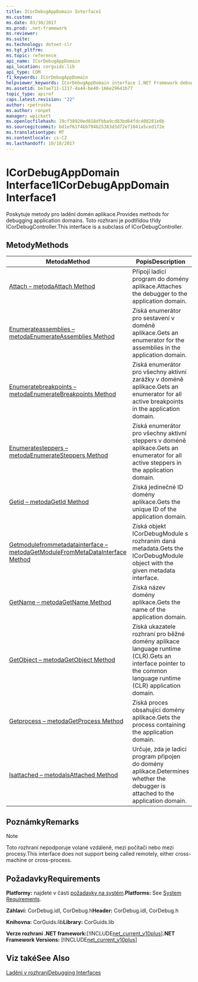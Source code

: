 ```yaml
---
title: ICorDebugAppDomain Interface1
ms.custom: 
ms.date: 03/30/2017
ms.prod: .net-framework
ms.reviewer: 
ms.suite: 
ms.technology: dotnet-clr
ms.tgt_pltfrm: 
ms.topic: reference
api_name: ICorDebugAppDomain
api_location: corguids.lib
api_type: COM
f1_keywords: ICorDebugAppDomain
helpviewer_keywords: ICorDebugAppDomain interface [.NET Framework debugging]
ms.assetid: be7ae711-1217-4a44-be40-166e29641b77
topic_type: apiref
caps.latest.revision: "22"
author: rpetrusha
ms.author: ronpet
manager: wpickett
ms.openlocfilehash: 19cf38920ed818dfbba9cd83bd64fdc408281e0b
ms.sourcegitcommit: bd1ef61f4bb794b25383d3d72e71041a5ced172e
ms.translationtype: MT
ms.contentlocale: cs-CZ
ms.lasthandoff: 10/18/2017
---
```

# <a name="icordebugappdomain-interface1"></a><span data-ttu-id="10594-102">ICorDebugAppDomain Interface1</span><span class="sxs-lookup"><span data-stu-id="10594-102">ICorDebugAppDomain Interface1</span></span>
<span data-ttu-id="10594-103">Poskytuje metody pro ladění domén aplikace.</span><span class="sxs-lookup"><span data-stu-id="10594-103">Provides methods for debugging application domains.</span></span> <span data-ttu-id="10594-104">Toto rozhraní je podtřídou třídy ICorDebugController.</span><span class="sxs-lookup"><span data-stu-id="10594-104">This interface is a subclass of ICorDebugController.</span></span>  
  
## <a name="methods"></a><span data-ttu-id="10594-105">Metody</span><span class="sxs-lookup"><span data-stu-id="10594-105">Methods</span></span>  
  
|<span data-ttu-id="10594-106">Metoda</span><span class="sxs-lookup"><span data-stu-id="10594-106">Method</span></span>|<span data-ttu-id="10594-107">Popis</span><span class="sxs-lookup"><span data-stu-id="10594-107">Description</span></span>|  
|------------|-----------------|  
|[<span data-ttu-id="10594-108">Attach – metoda</span><span class="sxs-lookup"><span data-stu-id="10594-108">Attach Method</span></span>](../../../../docs/framework/unmanaged-api/debugging/icordebugappdomain-attach-method.md)|<span data-ttu-id="10594-109">Připojí ladicí program do domény aplikace.</span><span class="sxs-lookup"><span data-stu-id="10594-109">Attaches the debugger to the application domain.</span></span>|  
|[<span data-ttu-id="10594-110">Enumerateassemblies – metoda</span><span class="sxs-lookup"><span data-stu-id="10594-110">EnumerateAssemblies Method</span></span>](../../../../docs/framework/unmanaged-api/debugging/icordebugappdomain-enumerateassemblies-method.md)|<span data-ttu-id="10594-111">Získá enumerátor pro sestavení v doméně aplikace.</span><span class="sxs-lookup"><span data-stu-id="10594-111">Gets an enumerator for the assemblies in the application domain.</span></span>|  
|[<span data-ttu-id="10594-112">Enumeratebreakpoints – metoda</span><span class="sxs-lookup"><span data-stu-id="10594-112">EnumerateBreakpoints Method</span></span>](../../../../docs/framework/unmanaged-api/debugging/icordebugappdomain-enumeratebreakpoints-method.md)|<span data-ttu-id="10594-113">Získá enumerátor pro všechny aktivní zarážky v doméně aplikace.</span><span class="sxs-lookup"><span data-stu-id="10594-113">Gets an enumerator for all active breakpoints in the application domain.</span></span>|  
|[<span data-ttu-id="10594-114">Enumeratesteppers – metoda</span><span class="sxs-lookup"><span data-stu-id="10594-114">EnumerateSteppers Method</span></span>](../../../../docs/framework/unmanaged-api/debugging/icordebugappdomain-enumeratesteppers-method.md)|<span data-ttu-id="10594-115">Získá enumerátor pro všechny aktivní steppers v doméně aplikace.</span><span class="sxs-lookup"><span data-stu-id="10594-115">Gets an enumerator for all active steppers in the application domain.</span></span>|  
|[<span data-ttu-id="10594-116">Getid – metoda</span><span class="sxs-lookup"><span data-stu-id="10594-116">GetId Method</span></span>](../../../../docs/framework/unmanaged-api/debugging/icordebugappdomain-getid-method.md)|<span data-ttu-id="10594-117">Získá jedinečné ID domény aplikace.</span><span class="sxs-lookup"><span data-stu-id="10594-117">Gets the unique ID of the application domain.</span></span>|  
|[<span data-ttu-id="10594-118">Getmodulefrommetadatainterface – metoda</span><span class="sxs-lookup"><span data-stu-id="10594-118">GetModuleFromMetaDataInterface Method</span></span>](../../../../docs/framework/unmanaged-api/debugging/icordebugappdomain-getmodulefrommetadatainterface-method.md)|<span data-ttu-id="10594-119">Získá objekt ICorDebugModule s rozhraním daná metadata.</span><span class="sxs-lookup"><span data-stu-id="10594-119">Gets the ICorDebugModule object with the given metadata interface.</span></span>|  
|[<span data-ttu-id="10594-120">GetName – metoda</span><span class="sxs-lookup"><span data-stu-id="10594-120">GetName Method</span></span>](../../../../docs/framework/unmanaged-api/debugging/icordebugappdomain-getname-method.md)|<span data-ttu-id="10594-121">Získá název domény aplikace.</span><span class="sxs-lookup"><span data-stu-id="10594-121">Gets the name of the application domain.</span></span>|  
|[<span data-ttu-id="10594-122">GetObject – metoda</span><span class="sxs-lookup"><span data-stu-id="10594-122">GetObject Method</span></span>](../../../../docs/framework/unmanaged-api/debugging/icordebugappdomain-getobject-method.md)|<span data-ttu-id="10594-123">Získá ukazatele rozhraní pro běžné domény aplikace language runtime (CLR).</span><span class="sxs-lookup"><span data-stu-id="10594-123">Gets an interface pointer to the common language runtime (CLR) application domain.</span></span>|  
|[<span data-ttu-id="10594-124">Getprocess – metoda</span><span class="sxs-lookup"><span data-stu-id="10594-124">GetProcess Method</span></span>](../../../../docs/framework/unmanaged-api/debugging/icordebugappdomain-getprocess-method.md)|<span data-ttu-id="10594-125">Získá proces obsahující domény aplikace.</span><span class="sxs-lookup"><span data-stu-id="10594-125">Gets the process containing the application domain.</span></span>|  
|[<span data-ttu-id="10594-126">Isattached – metoda</span><span class="sxs-lookup"><span data-stu-id="10594-126">IsAttached Method</span></span>](../../../../docs/framework/unmanaged-api/debugging/icordebugappdomain-isattached-method.md)|<span data-ttu-id="10594-127">Určuje, zda je ladicí program připojen do domény aplikace.</span><span class="sxs-lookup"><span data-stu-id="10594-127">Determines whether the debugger is attached to the application domain.</span></span>|  
  
## <a name="remarks"></a><span data-ttu-id="10594-128">Poznámky</span><span class="sxs-lookup"><span data-stu-id="10594-128">Remarks</span></span>  
  
> [!NOTE]
>  <span data-ttu-id="10594-129">Toto rozhraní nepodporuje volané vzdáleně, mezi počítači nebo mezi procesy.</span><span class="sxs-lookup"><span data-stu-id="10594-129">This interface does not support being called remotely, either cross-machine or cross-process.</span></span>  
  
## <a name="requirements"></a><span data-ttu-id="10594-130">Požadavky</span><span class="sxs-lookup"><span data-stu-id="10594-130">Requirements</span></span>  
 <span data-ttu-id="10594-131">**Platformy:** najdete v části [požadavky na systém](../../../../docs/framework/get-started/system-requirements.md).</span><span class="sxs-lookup"><span data-stu-id="10594-131">**Platforms:** See [System Requirements](../../../../docs/framework/get-started/system-requirements.md).</span></span>  
  
 <span data-ttu-id="10594-132">**Záhlaví:** CorDebug.idl, CorDebug.h</span><span class="sxs-lookup"><span data-stu-id="10594-132">**Header:** CorDebug.idl, CorDebug.h</span></span>  
  
 <span data-ttu-id="10594-133">**Knihovna:** CorGuids.lib</span><span class="sxs-lookup"><span data-stu-id="10594-133">**Library:** CorGuids.lib</span></span>  
  
 <span data-ttu-id="10594-134">**Verze rozhraní .NET framework:**[!INCLUDE[net_current_v10plus](../../../../includes/net-current-v10plus-md.md)]</span><span class="sxs-lookup"><span data-stu-id="10594-134">**.NET Framework Versions:** [!INCLUDE[net_current_v10plus](../../../../includes/net-current-v10plus-md.md)]</span></span>  
  
## <a name="see-also"></a><span data-ttu-id="10594-135">Viz také</span><span class="sxs-lookup"><span data-stu-id="10594-135">See Also</span></span>  
 [<span data-ttu-id="10594-136">Ladění v rozhraní</span><span class="sxs-lookup"><span data-stu-id="10594-136">Debugging Interfaces</span></span>](../../../../docs/framework/unmanaged-api/debugging/debugging-interfaces.md)
